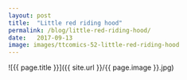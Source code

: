 ```yaml
---
layout: post
title:  "Little red riding hood"
permalink: /blog/little-red-riding-hood/
date:   2017-09-13
image: images/ttcomics-52-little-red-riding-hood
---
```

![{{ page.title }}]({{ site.url }}/{{ page.image }}.jpg)
